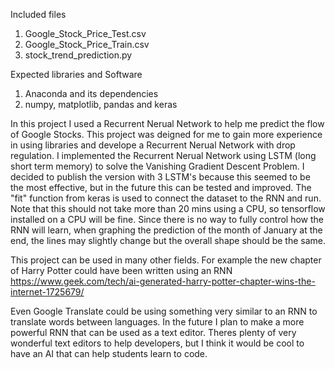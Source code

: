 Included files
  1) Google_Stock_Price_Test.csv
  2) Google_Stock_Price_Train.csv
  3) stock_trend_prediction.py
  
Expected libraries and Software
   1) Anaconda and its dependencies
   2) numpy, matplotlib, pandas and keras
   
   

In this project I used a Recurrent Nerual Network to help me predict the flow of Google Stocks. This project was deigned
for me to gain more experience in using libraries and develope a Recurrent Nerual Network with drop regulation. I implemented
the Recurrent Nerual Network using LSTM (long short term memory) to solve the Vanishing Gradient Descent Problem. I decided to
publish the version with 3 LSTM's because this seemed to be the most effective, but in the future this can be tested and
improved. The "fit" function from keras is used to connect the dataset to the RNN and run. Note that this should not take more
than 20 mins using a CPU, so tensorflow installed on a CPU will be fine. Since there is no way to fully control how the RNN
will learn, when graphing the prediction of the month of January at the end, the lines may slightly change but the overall 
shape should be the same.

This project can be used in many other fields. For example the new chapter of Harry Potter could have been written using an RNN
https://www.geek.com/tech/ai-generated-harry-potter-chapter-wins-the-internet-1725679/

Even Google Translate could be using something very similar to an RNN to translate words between languages. In the future I
plan to make a more powerful RNN that can be used as a text editor. Theres plenty of very wonderful text editors to help
developers, but I think it would be cool to have an AI that can help students learn to code. 
